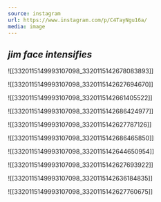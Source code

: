 ```yaml
---
source: instagram
url: https://www.instagram.com/p/C4TayNgu16a/
media: image
---
```


## *jim face intensifies*

![[3320115149993107098_3320115142678083893]]

![[3320115149993107098_3320115142627694670]]

![[3320115149993107098_3320115142661405522]]

![[3320115149993107098_3320115142686424977]]

![[3320115149993107098_3320115142627787126]]

![[3320115149993107098_3320115142686465850]]

![[3320115149993107098_3320115142644650954]]

![[3320115149993107098_3320115142627693922]]

![[3320115149993107098_3320115142636184835]]

![[3320115149993107098_3320115142627760675]]

